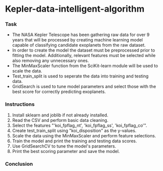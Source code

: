 # **Kepler-data-intelligent-algorithm**

### Task

* The NASA Kepler Telescope has been gathering raw data for over 9 years that will be processed by creating machine learning model capable of classifying candidate exoplanets from the raw dataset. 
* In order to create the model the dataset must be preprocessed prior to fitting the model. Additionally, relevant features must be selected while also removing any unnecessary ones. 
* The MinMaxScaler function from the SciKit-learn module will be used to scale the data.
* Test_train_split is used to seperate the data into training and testing data.
* GridSearch is used to tune model parameters and select those with the best score for correctly predicting exoplanets.

### Instructions

1. Install sklearn and joblib if not already installed.
1. Read the CSV and perform basic data cleaning.
1. Select the features "'koi_fpflag_nt', 'koi_fpflag_ss', 'koi_fpflag_co'".
1. Create test_train_split using "koi_disposition" as the y-values.
1. Scale the data using the MinMaxScaler and perform feature selections.
1. Train the model and print the training and testing data scores.
1. Use GridSearchCV to tune the model's parameters.
1. Print the best scoring parameter and save the model.

### Conclusion

